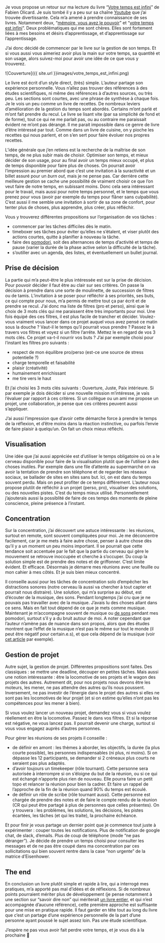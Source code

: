 Je vous propose un retour sur ma lecture du livre “[Votre temps est infini](https://www.babelio.com/livres/Olicard-Votre-temps-est-infini/1326288)” de Fabien Olicard. 
Je suis tombé il y a peu sur sa chaîne [Youtube](https://www.youtube.com/@FabienOlicard) que j’ai trouvée divertissante. 
Cela m’a amené à prendre connaissance de ses livres. 
Notamment deux, “[mémoire, vous avez le pouvoir](https://brainstor-m.com/collections/livre/products/memoire-vous-avez-le-pouvoir)” et “[votre temps est infini](https://brainstor-m.com/collections/livre/products/votre-temps-est-infini)”. 
Deux problématiques qui me sont chères. 
Elles sont fortement liées à mes besoins et désirs d’apprentissage, et d’apprentissage sur l’apprentissage. 

J’ai donc décidé de commencer par le livre sur la gestion de son temps. Et si vous aussi vous aimeriez avoir plus la main sur votre temps, sa quantité et son usage, alors suivez-moi pour avoir une idée de ce que vous y trouverez. 

![Couverture]({{ site.url }}images/votre_temps_est_infini.png)  

Le livre est écrit d’un style direct, (très) simple. 
L’auteur partage son expérience personnelle. Vous n’allez pas trouver des références à des études scientifiques, ni même des références à d’autres sources, ou très peu. Les sections sont courtes, avec une phrase de synthèse à chaque fois. 
Je le vois un peu comme un livre de recettes. De nombreux leviers d’amélioration de la gestion du temps sont abordés. Certains m’ont parlé et m’ont fait prendre du recul. 
Le livre se lisant vite (par sa simplicité de fond et de forme), tout ce qui ne me parlait pas, ou au contraire me paraissait évident ne m’ont pas dérangé. 
Il me parait impossible dans ce genre de livre d’être intéressé par tout. 
Comme dans un livre de cuisine, on y pioche les recettes qui nous parlent, et on s’en sert pour faire évoluer nos propres recettes. 

L’idée générale que j’en retiens est la recherche de la maîtrise de son temps, de ne plus subir mais de choisir. 
Optimiser son temps, et mieux décider de son usage, pour au final avoir un temps mieux occupé, et plus de temps disponible pour faire plus de choses. 
On pourrait avoir l’impression au premier abord que c’est une invitation à la suractivité et un billet assuré pour un *burn out*, mais je ne pense pas. 
Car derrière cette meilleure gestion se cache une possibilité de vraiment choisir ce que l’on veut faire de notre temps, en subissant moins. 
Donc cela sera intéressant pour le travail, mais aussi pour notre temps personnel, et le temps que vous prenez pour vous (avoir par exemple du temps pour flâner sans culpabilité). 
C’est aussi il me semble une invitation à sortir de sa zone de confort, pour tenter plus de choses, plus apprendre, plus créer, plus réfléchir.  

Vous y trouverez différentes propositions sur l’organisation de vos tâches : 
* commencer par les tâches difficiles dès le matin.
* timeboxer ses tâches pour éviter qu’elles ne s’étalent, et viser plutôt des actions courtes, quitte à planifier à nouveau la tâche.
* faire des [pomodori](https://fr.wikipedia.org/wiki/Technique_Pomodoro), soit des alternances de temps d’activité et temps de pause (varier la durée de la phase active selon la difficulté de la tâche).
* s’outiller avec un agenda, des listes, et éventuellement un bullet journal.

## Prise de décision
La partie qui m’a peut-être le plus intéressée est sur la prise de décision. 
Pour pouvoir décider il faut être au clair sur ses critères. 
On passe la décision à prendre dans une sorte de moulinette, de succession de filtres ou de tamis. L’invitation à se poser pour réfléchir à ses priorités, ses buts, ce qui compte pour nous, m’a permis de mettre tout ça par écrit et de prendre se recul. 
J’ai donc ma liste de filtres (pro et perso), ainsi que le choix de 3 mots clés qui me paraissent être très importants pour moi. Une fois équipé des ces filtres, il est plus facile de trancher et décider. 
Voulez-vous vraiment vous lancer dans ce projet auquel vous avez pensé ce matin sous la douche ? 
Vaut-il le temps qu’il pourrait vous prendre ? 
Passez le à travers vos filtres et voyez si un filtre l’arrête. 
Mettez le en regard de vos 3 mots clés. 
Ce projet va-t-il nourrir vos buts ? 
J’ai par exemple choisi pour l’instant les filtres pro suivants : 
* respect de mon équilibre pro/perso (est-ce une source de stress potentielle ?)
* charge temporelle et faisabilité
* plaisir (créativité)
* humainement enrichissant
* me tire vers le haut

Et j’ai choisi les 3 mots clés suivants : Ouverture, Juste, Paix intérieure. 
Si par exemple je dois décider si une nouvelle mission m’intéresse, je vais l’évaluer par rapport à ces critères. 
Si un collègue ou un ami me propose un projet, une collaboration, je pense que ces critères peuvent aussi s’appliquer. 

J’ai aussi l’impression que d’avoir cette démarche force à prendre le temps de la réflexion, et d’être moins dans la réaction instinctive, ou parfois l’envie de faire plaisir à quelqu’un. On fait un choix mieux réfléchi. 

## Visualisation
Une idée que j’ai aussi appréciée est d’utiliser le temps obligatoire où on a le cerveau disponible pour faire de la visualisation plutôt que de l’utiliser à des choses inutiles. 
Par exemple dans une file d’attente au supermarché on va avoir la tentation de prendre son téléphone et de regarder les réseaux sociaux, se ballader de sites en sites sans but. 
Ici, on est dans du temps souvent perdu. 
Mais on peut profiter de ce temps différement. 
L’auteur nous propose plutôt de réfléchir à un projet (perso, pro), visualiser des solutions, ou des nouvelles pistes. 
C’est du temps mieux utilisé. 
Personnellement j’ajouterais aussi la possiblité de faire de ces temps des moments de pleine conscience, pleine présence à l’instant. 

## Concentration
Sur la concentration, j’ai découvert une astuce intéressante : les réunions, surtout en remote, sont souvent compliquées pour moi. 
Je me déconcentre facilement, car je me mets à faire autre chose, penser à autre chose dès qu’il y a un moment un peu moins important. Il se pourrait que cette tendance soit accentuée par le fait que la partie du cerveau qui gère le mouvement se retrouve inoccupée et cherche à s’occuper. 
Du coup la solution simple est de prendre des notes et de griffonner. 
C’est limite évident. 
Et efficace. 
Désormais je démarre mes réunions avec une feuille ou mon cahier à mes côtés. 
Et je suis bien mieux concentré. 

Il conseille aussi pour les tâches de concentration solo d’empêcher les distractions sonores (notre cerveau là aussi va chercher à tout capter et pourrait nous distraire). 
Une solution, qui m’a surprise au début, est d’écouter de la musique, des sons. 
Pendant longtemps j’ai cru que je ne pouvais pas travailler avec de la musique. 
J’avais lu des choses allant dans ce sens. 
Mais en fait tout dépend de ce que je mets comme musique. 
Maintenant je m’accompagne souvent de musique ou [de sons](https://mynoise.net/) pendant mes pomodori, surtout s’il y a du bruit autour de moi. 
A noter cependant que l’auteur n’amène pas de nuance dans son propos, alors que des études montrent que l’effet de la musique n’est pas le même sur tout le monde (il peut être négatif pour certain.e.s), et que cela dépend de la musique (voir [cet article](https://www.radiofrance.fr/francemusique/travailler-en-musique-qu-en-pense-la-science-7960183) par exemple). 

## Gestion de projet
Autre sujet, la gestion de projet. 
Différentes propositions sont faites. 
Des classiques : se mettre une deadline, découper en petites tâches. 
Mais aussi une notion intéressante : être la locomotive de ses projets et le wagon des projets des autres. 
Autrement dit, pour nos projets nous devons être les moteurs, les mener, ne pas attendre des autres qu’ils nous poussent. 
Inversement, ne pas investir de l’énergie dans le projet des autres si elles ne sont pas les locomotives de leur projet (et si on estime qu’elles n’ont pas les compétences pour les mener à bien). 

Si vous voulez lancer un nouveau projet, demandez vous si vous voulez réellement en être la locomotive. 
Passez le dans vos filtres. Et si la réponse est négative, ne vous lancez pas. 
Il pourrait devenir une charge, surtout si vous vous engagez auprès d’autres personnes. 

Pour gérer les réunions de ses projets il conseille : 
* de définir en amont : les thèmes à aborder, les objectifs, la durée (la plus courte possible), les personnes indispensables (ni plus, ni moins). 
Si on dépasse les 12 participants, se demander si 2 créneaux plus courts ne seraient pas plus adaptés.
* d’avoir toujours un timekeeper (rôle tournant). 
Cette personne sera autorisée à interrompre si on s’éloigne du but de la réunion, ou si ce qui est échangé n’apporte plus rien de nouveau. 
Elle pourra faire un petit topo et relancer la réunion pour bien la cadrer. 
Et faire un rappel de l’approche de la fin de la réunion quand 90% du temps est écoulé.
* de définir un rôle de scribe (rôle tournant aussi). 
Cette personne est chargée de prendre des notes et de faire le compte rendu de la réunion (CR qui peut être partagé à plus de personnes que celles présentes). 
On y trouvera : les problèmes, les solutions, les décisions, les pistes écartées, les tâches (et qui les traite), la prochaine échéance.

Et pour finir je vous partage un dernier point que je commence tout juste à expérimenter : couper toutes les notifications. 
Plus de notification de google chat, de slack, d’emails. 
Plus de coup de téléphone (mode “ne pas déranger”). 
Je décide de prendre un temps choisi pour consulter les messages et de ne pas être coupé dans ma concentration par ces sollicitations qui bien souvent rentre dans la case “non urgente” de la matrice d’Eisenhower. 

## The end
En conclusion un livre plutôt simple et rapide à lire, qui a interrogé mes pratiques, m’a apporté pas mal d’idées et de réflexions. Si de nombreux points pourraient mériter plus de développement (je pense notamment à une section sur “savoir dire non” qui mériterait [un livre entier](https://www.babelio.com/livres/dAnsembourg-Cessez-detre-gentil-soyez-vrai-/1383210), et qui n’est accompagnée d’aucune référence), cette première approche est suffisante pour une mise en pratique rapide. 
Il faut garder en tête tout au long du livre que c’est un partage d’une expérience personnelle de la part d’une personne ayant poussé le sujet assez loin. 
Pas une étude scientifique. 

J’espère ne pas vous avoir fait perdre votre temps, et je vous dis à la prochaine 🙂